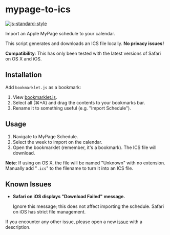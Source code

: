 # mypage-to-ics

[![js-standard-style](https://img.shields.io/badge/code%20style-standard-brightgreen.svg?style=flat-square)](http://standardjs.com/)

Import an Apple MyPage schedule to your calendar.

This script generates and downloads an ICS file locally. **No privacy issues!**

**Compatibility**: This has only been tested with the latest versions of Safari
  on OS X and iOS.

## Installation

Add `bookmarklet.js` as a bookmark:

1. View [bookmarklet.js][bookmarklet].
2. Select all (⌘+A) and drag the contents to your bookmarks bar.
3. Rename it to something useful (e.g. "Import Schedule").

## Usage

1. Navigate to MyPage Schedule.
2. Select the week to import on the calendar.
3. Open the bookmarklet (remember, it's a bookmark). The ICS file will download.

**Note**: If using on OS X, the file will be named "Unknown" with no extension.
  Manually add "`.ics`" to the filename to turn it into an ICS file.

## Known Issues

* **Safari on iOS displays "Download Failed" message.**

  Ignore this message; this does not affect importing the schedule. Safari on
  iOS has strict file management.

If you encounter any other issue, please open a new [issue][issues] with a
description.

[bookmarklet]: https://raw.githubusercontent.com/angeloashmore/mypage-to-ics/master/bookmarklet.js
[issues]: https://github.com/angeloashmore/mypage-to-ics/issues
